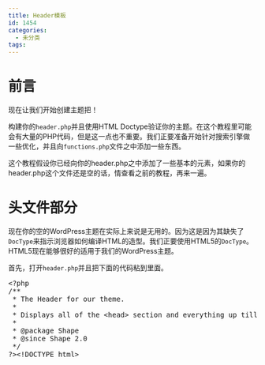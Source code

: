 ```yaml
---
title: Header模板
id: 1454
categories:
  - 未分类
tags:
---
```


# 前言

现在让我们开始创建主题把！

构建你的`header.php`并且使用HTML Doctype验证你的主题。在这个教程里可能会有大量的PHP代码，但是这一点也不重要。我们正要准备开始针对搜索引擎做一些优化，并且向`functions.php`文件之中添加一些东西。

这个教程假设你已经向你的header.php之中添加了一些基本的元素，如果你的header.php这个文件还是空的话，情查看之前的教程，再来一遍。

# 头文件部分

现在你的空的WordPress主题在实际上来说是无用的。因为这是因为其缺失了`DocType`来指示浏览器如何编译HTML的造型。我们正要使用HTML5的`DocType`。HTML5现在能够很好的适用于我们的WordPress主题。

首先，打开`header.php`并且把下面的代码粘到里面。

<pre class="lang:php decode:true ">&lt;?php
/**
 * The Header for our theme.
 *
 * Displays all of the &lt;head&gt; section and everything up till &lt;div id="main"&gt;
 *
 * @package Shape
 * @since Shape 2.0
 */
?&gt;&lt;!DOCTYPE html&gt;</pre>

&nbsp;